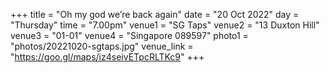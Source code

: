 +++
title = "Oh my god we’re back again"
date = "20 Oct 2022"
day = "Thursday"
time = "7.00pm"
venue1 = "SG Taps"
venue2 = "13 Duxton Hill"
venue3 = "01-01"
venue4 = "Singapore 089597"
photo1 = "photos/20221020-sgtaps.jpg"
venue_link = "https://goo.gl/maps/iz4seivETpcRLTKc9"
+++
